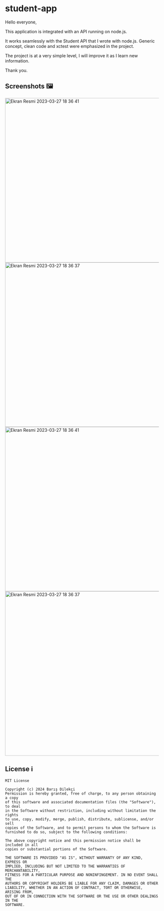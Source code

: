 # student-app

Hello everyone, 

This application is integrated with an API running on node.js.

It works seamlessly with the Student API that I wrote with node.js.
Generic concept, clean code and xctest were emphasized in the project.

The project is at a very simple level, I will improve it as I learn new information.

Thank you.

## Screenshots 🖼

<img height="538" alt="Ekran Resmi 2023-03-27 18 36 41" src="https://i.hizliresim.com/h3xt4ax.png"> <img height="538" alt="Ekran Resmi 2023-03-27 18 36 37" src="https://i.hizliresim.com/rt65im2.png"> 
<img height="538" alt="Ekran Resmi 2023-03-27 18 36 41" src="https://i.hizliresim.com/4gwjk9h.png"> <img height="538" alt="Ekran Resmi 2023-03-27 18 36 37" src="https://i.hizliresim.com/nxn8hs7.png"> 

## License ℹ️
```
MIT License

Copyright (c) 2024 Barış Dilekçi
Permission is hereby granted, free of charge, to any person obtaining a copy
of this software and associated documentation files (the "Software"), to deal
in the Software without restriction, including without limitation the rights
to use, copy, modify, merge, publish, distribute, sublicense, and/or sell
copies of the Software, and to permit persons to whom the Software is
furnished to do so, subject to the following conditions:

The above copyright notice and this permission notice shall be included in all
copies or substantial portions of the Software.

THE SOFTWARE IS PROVIDED "AS IS", WITHOUT WARRANTY OF ANY KIND, EXPRESS OR
IMPLIED, INCLUDING BUT NOT LIMITED TO THE WARRANTIES OF MERCHANTABILITY,
FITNESS FOR A PARTICULAR PURPOSE AND NONINFINGEMENT. IN NO EVENT SHALL THE
AUTHORS OR COPYRIGHT HOLDERS BE LIABLE FOR ANY CLAIM, DAMAGES OR OTHER
LIABILITY, WHETHER IN AN ACTION OF CONTRACT, TORT OR OTHERWISE, ARISING FROM,
OUT OF OR IN CONNECTION WITH THE SOFTWARE OR THE USE OR OTHER DEALINGS IN THE
SOFTWARE.
```
